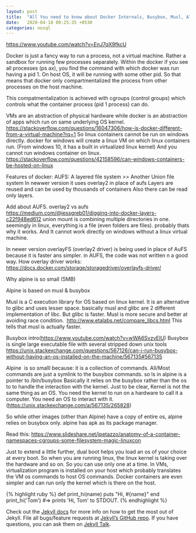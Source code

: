 ```yaml
---
layout: post
title:  "All You need to know about Docker Internals, Busybox, Musl, Alpine"
date:   2020-04-18 00:25:35 +0530
categories: nosql
---
```


https://www.youtube.com/watch?v=EnJ7qX9fkcU

Docker is just a fancy way to run a process, not a virtual machine. Rather a sandbox for running few processes separately.
Within the docker if you see all processes (ps ax), you find the command with which docker was run having a pid 1. On host OS, it will be running with some other pid. So that means that docker only compartmentalized the process from other processes on the host machine. 

This compatmentalization is achieved with cgroups (control groups) which controls what the container process (pid 1 process) can do.

VMs are an abstraction of physical hardware while docker is an abstraction of apps which run on same underlying OS kernel.
https://stackoverflow.com/questions/16047306/how-is-docker-different-from-a-virtual-machine?rq=1
So linux containers cannot be run on windows directly. docker for windows will create a linux VM on which linux containers run. (From windows 10, it has a built in virtualized linux kernel) And you cannot run windows container on linux.
https://stackoverflow.com/questions/42158596/can-windows-containers-be-hosted-on-linux

Features of docker:
AUFS: A layered file system >> Another Union file system
In newwer version it uses overlay2 in place of aufs
Layers are reused and can be used by thousands of containers
Also there can be read only layers.

Add about AUFS. overlay2 vs aufs
https://medium.com/@jessgreb01/digging-into-docker-layers-c22f948ed612
union mount is combining multiple directories in one. seemingly in linux, everything is a file (even folders are files). probably thats why it works. And It cannot work directly on windows without a linux virtual machine.

In newer version overlayFS (overlay2 driver) is being used in place of AuFS because it is faster ans simpler. in AUFS, the code was not written n a good way.
How overlay driver works: https://docs.docker.com/storage/storagedriver/overlayfs-driver/

Why alpine is so small (5MB)

Alpine is based on musl & busybox

Musl is a C execution library for OS based on linux kernel. It is an alternative to glibc and uses lesser space. basically musl and glibc are 2 different implementation of libc.
But glibc is faster. Musl is more secure and better at avoiding race condition. 
http://www.etalabs.net/compare_libcs.html This tells that musl is actually faster.


Busybox intro(https://www.youtube.com/watch?v=wWA6SvzvElU)
Busybox is single large executable file with several stripped down unix tools
https://unix.stackexchange.com/questions/567126/can-i-run-busybox-without-having-an-os-installed-on-the-machine/567135#567135

Alpine  is so smalll because: it is a collection of commands. All/Most commands are just a symlink to the busybox commands. so ls in alpine is a pointer to /bin/busybox
Basically it relies on the busybox rather than the os to to handle the interaction with the kernel.
Just to be clear, Kernel is not the same thing as an OS. You need the kernel to run on a hardware to call it a computer.
You need an OS to interact with it. (https://unix.stackexchange.com/a/567135/265828) 

So while other images (other than Alpine) have a copy of entire os, alpine relies on busybox only. alpine has apk as its package manager.


Read this: https://www.slideshare.net/jpetazzo/anatomy-of-a-container-namespaces-cgroups-some-filesystem-magic-linuxcon


Just to extend a little further, dual boot helps you load an os of your choice at every boot. So when you are running linux, the linux kernel is taking over the hardware and so on. So you can use only one at a time. In VMs, virtualization program is installed on your host which probably translates the VM os commands to host OS commands. Docker containers are even simpler and can run only the kernel which is there on the host.


{% highlight ruby %}
def print_hi(name)
  puts "Hi, #{name}"
end
print_hi('Tom')
#=> prints 'Hi, Tom' to STDOUT.
{% endhighlight %}

Check out the [Jekyll docs][jekyll-docs] for more info on how to get the most out of Jekyll. File all bugs/feature requests at [Jekyll’s GitHub repo][jekyll-gh]. If you have questions, you can ask them on [Jekyll Talk][jekyll-talk].

[jekyll-docs]: https://jekyllrb.com/docs/home
[jekyll-gh]:   https://github.com/jekyll/jekyll
[jekyll-talk]: https://talk.jekyllrb.com/
